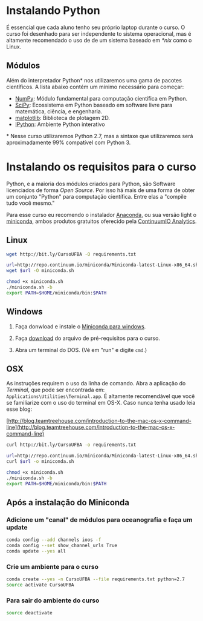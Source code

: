 # Instalando Python
É essencial que cada aluno tenho seu próprio laptop durante o curso.  O curso
foi desenhado para ser independente to sistema operacional, mas é altamente
recomendado o uso de de um sistema baseado em *\*nix* como o Linux.


## Módulos

Além do interpretador Python\* nos utilizaremos uma gama de pacotes
científicos.  A lista abaixo contém um mínimo necessário para começar:

- [NumPy](http://www.numpy.org/): Módulo fundamental para computação científica em Python.
- [SciPy](http://www.scipy.org/): Ecossistema em Python baseado em software livre para matemática, ciência, e engenharia.
- [matplotlib](http://www.matplotlib.org/): Biblioteca de plotagem 2D.
- [IPython](http://ipython.org/): Ambiente Python interativo

\* Nesse curso utilizaremos Python 2.7, mas a sintaxe que utilizaremos será
aproximadamente 99% compatível com Python 3.

# Instalando os requisitos para o curso

Python, e a maioria dos módulos criados para Python, são Software
licenciados de forma *Open Source*.  Por isso há mais de uma forma de obter
um conjunto "Python" para computação científica.  Entre elas a
"compile tudo você mesmo."

Para esse curso eu recomendo o instalador
[Anaconda](https://store.continuum.io/cshop/anaconda/),
ou sua versão light o [miniconda](http://conda.pydata.org/miniconda),
ambos produtos gratuitos oferecido pela
[ContinuumIO Analytics](http://continuum.io/).

## Linux

```bash
wget http://bit.ly/CursoUFBA -O requirements.txt

url=http://repo.continuum.io/miniconda/Miniconda-latest-Linux-x86_64.sh
wget $url -O miniconda.sh

chmod +x miniconda.sh
./miniconda.sh -b
export PATH=$HOME/miniconda/bin:$PATH
```

## Windows

1.  Faça donwload e instale o [Miniconda para windows](http://conda.pydata.org/miniconda.html).

2. Faça [download](http://bit.ly/CursoUFBA) do arquivo de pré-requisitos para o curso.

3. Abra um terminal do DOS. (Vé em "run" e digite `cmd`.)

## OSX
As instruções requirem o uso da linha de comando.  Abra a aplicação do
*Terminal*, que pode ser encontrada em:
`Applications\Utilities\Terminal.app`.  É altamente recomendável que você se
familiarize com o uso do terminal em OS-X.  Caso nunca tenha usado leia esse blog:

[http://blog.teamtreehouse.com/introduction-to-the-mac-os-x-command-line](http://blog.teamtreehouse.com/introduction-to-the-mac-os-x-command-line)

```bash
curl http://bit.ly/CursoUFBA -o requirements.txt

url=http://repo.continuum.io/miniconda/Miniconda-latest-Linux-x86_64.sh
curl $url -o miniconda.sh

chmod +x miniconda.sh
./miniconda.sh -b
export PATH=$HOME/miniconda/bin:$PATH
```

## Após a instalação do Miniconda

### Adicione um "canal" de módulos para oceanografia e faça um update
```bash
conda config --add channels ioos -f
conda config --set show_channel_urls True
conda update --yes all
```

### Crie um ambiente para o curso
```bash
conda create --yes -n CursoUFBA --file requirements.txt python=2.7
source activate CursoUFBA
```

### Para sair do ambiente do curso
```bash
source deactivate
```
